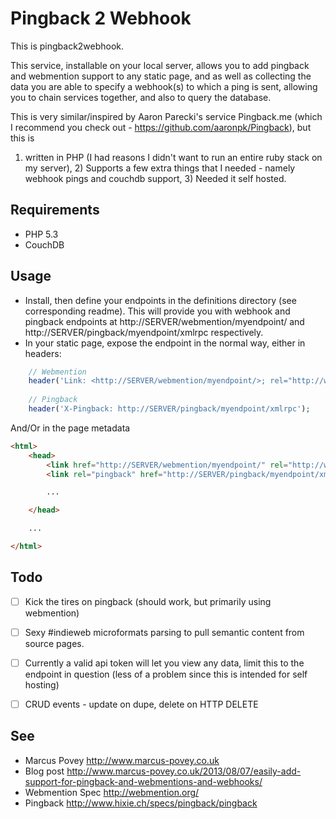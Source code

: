 Pingback 2 Webhook
==================

This is pingback2webhook.

This service, installable on your local server, allows you to add pingback and webmention support to any static page, and as well as collecting the data
you are able to specify a webhook(s) to which a ping is sent, allowing you to chain services together, and also to query the database.

This is very similar/inspired by Aaron Parecki's service Pingback.me (which I recommend you check out - <https://github.com/aaronpk/Pingback>), but this is 
1) written in PHP (I had reasons I didn't want to run an entire ruby stack on my server), 2) Supports a few extra things that I needed - namely webhook pings and couchdb support, 3) Needed it self hosted.

Requirements
------------

* PHP 5.3
* CouchDB

Usage
-----

* Install, then define your endpoints in the definitions directory (see corresponding readme). This will provide you with webhook and pingback endpoints at 
http://SERVER/webmention/myendpoint/ and http://SERVER/pingback/myendpoint/xmlrpc respectively.
* In your static page, expose the endpoint in the normal way, either in headers:
```php
    // Webmention
    header('Link: <http://SERVER/webmention/myendpoint/>; rel="http://webmention.org/"');
    
    // Pingback
    header('X-Pingback: http://SERVER/pingback/myendpoint/xmlrpc');
```
And/Or in the page metadata


```html
<html>
    <head>
        <link href="http://SERVER/webmention/myendpoint/" rel="http://webmention.org/" />
        <link rel="pingback" href="http://SERVER/pingback/myendpoint/xmlrpc" />

        ...

    </head>

    ...

</html>
```

Todo
----

* [ ] Kick the tires on pingback (should work, but primarily using webmention)
* [ ] Sexy #indieweb microformats parsing to pull semantic content from source pages.
* [ ] Currently a valid api token will let you view any data, limit this to the endpoint in question (less of a problem since this is intended for self hosting)
* [ ] CRUD events - update on dupe, delete on HTTP DELETE


See
---
* Marcus Povey <http://www.marcus-povey.co.uk>
* Blog post <http://www.marcus-povey.co.uk/2013/08/07/easily-add-support-for-pingback-and-webmentions-and-webhooks/>
* Webmention Spec <http://webmention.org/>
* Pingback <http://www.hixie.ch/specs/pingback/pingback>
